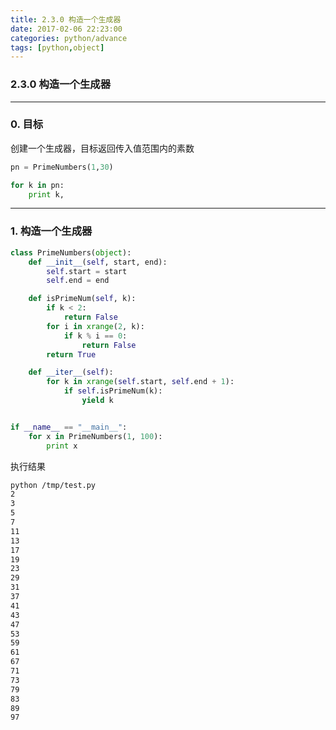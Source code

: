 ```yaml
---
title: 2.3.0 构造一个生成器
date: 2017-02-06 22:23:00
categories: python/advance
tags: [python,object]
---
```

### 2.3.0 构造一个生成器

---

### 0. 目标
创建一个生成器，目标返回传入值范围内的素数
``` python
pn = PrimeNumbers(1,30)

for k in pn:
    print k,
```

---

### 1. 构造一个生成器
``` python
class PrimeNumbers(object):
    def __init__(self, start, end):
        self.start = start
        self.end = end

    def isPrimeNum(self, k):
        if k < 2:
            return False
        for i in xrange(2, k):
            if k % i == 0:
                return False
        return True

    def __iter__(self):
        for k in xrange(self.start, self.end + 1):
            if self.isPrimeNum(k):
                yield k


if __name__ == "__main__":
    for x in PrimeNumbers(1, 100):
        print x
```

执行结果
``` bash
python /tmp/test.py
2
3
5
7
11
13
17
19
23
29
31
37
41
43
47
53
59
61
67
71
73
79
83
89
97
```
